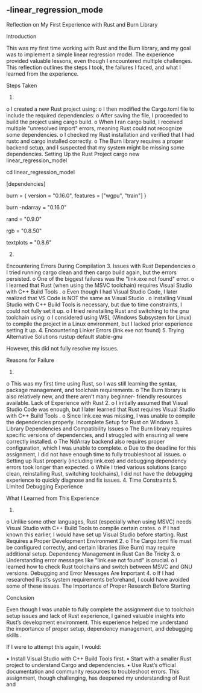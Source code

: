 ## -linear_regression_mode


Reflection on My First Experience with Rust and Burn Library

Introduction

This was my first time working with Rust and the Burn library, and my goal was to 
implement a simple linear regression model. The experience provided valuable lessons, 
even though I encountered multiple challenges. This reflection outlines the steps I took, the 
failures I faced, and what I learned from the experience.


Steps Taken

1. 
o 
I created a new Rust project using:
o 
I then modified the Cargo.toml file to include the required dependencies:
o 
After saving the file, I proceeded to build the project using cargo build.
o 
When I ran cargo build, I received multiple "unresolved import" errors, 
meaning Rust could not recognize some dependencies.
o 
I checked my Rust installation and verified that I had rustc and cargo 
installed correctly.
o 
The Burn library requires a proper backend setup, and I suspected that my 
system might be missing some dependencies.
Setting Up the Rust Project
cargo new linear_regression_model

cd linear_regression_model

[dependencies]

burn = { version = "0.16.0", features = ["wgpu", "train"] }

burn
-ndarray = "0.16.0"

rand = "0.9.0"

rgb = "0.8.50"

textplots = "0.8.6"

2. 
Encountering Errors During Compilation
3. 
Issues with Rust Dependencies
o 
I tried running cargo clean and then cargo build again, but the errors 
persisted.
o 
One of the biggest failures was the "link.exe not found" error.
o 
I learned that Rust (when using the MSVC toolchain) requires Visual Studio 
with C++ Build Tools
.
o 
Even though I had Visual Studio Code, I later realized that VS Code is NOT 
the same as Visual Studio
.
o 
Installing Visual Studio with C++ Build Tools is necessary, but due to time 
constraints, I could not fully set it up.
o 
I tried reinstalling Rust and switching to the gnu toolchain using:
o 
I considered using WSL (Windows Subsystem for Linux) to compile the 
project in a Linux environment, but I lacked prior experience setting it up.
4. 
Encountering Linker Errors (link.exe not found)
5. 
Trying Alternative Solutions
rustup default stable-gnu

However, this did not fully resolve my issues.


Reasons for Failure

1. 
o 
This was my first time using Rust, so I was still learning the syntax, package 
management, and toolchain requirements.
o 
The Burn library is also relatively new, and there aren’t many beginner-
friendly resources available.
Lack of Experience with Rust
2. 
o 
I initially assumed that Visual Studio Code was enough, but I later learned 
that Rust requires Visual Studio with C++ Build Tools
.
o 
Since link.exe was missing, I was unable to compile the dependencies 
properly.
Incomplete Setup for Rust on Windows
3. 
Library Dependencies and Compatibility Issues
o 
The Burn library requires specific versions of dependencies, and I 
struggled with ensuring all were correctly installed.
o 
The NdArray backend also requires proper configuration, which I was unable 
to complete.
o 
Due to the deadline for this assignment, I did not have enough time to fully 
troubleshoot all issues.
o 
Setting up Rust properly (including link.exe) and debugging dependency 
errors took longer than expected.
o 
While I tried various solutions (cargo clean, reinstalling Rust, switching 
toolchains), I did not have the debugging experience to quickly diagnose 
and fix issues.
4. 
Time Constraints
5. 
Limited Debugging Experience

What I Learned from This Experience

1. 
o 
Unlike some other languages, Rust (especially when using MSVC) needs 
Visual Studio with C++ Build Tools to compile certain crates.
o 
If I had known this earlier, I would have set up Visual Studio before starting.
Rust Requires a Proper Development Environment
2. 
o 
The Cargo.toml file must be configured correctly, and certain libraries (like 
Burn) may require additional setup.
Dependency Management in Rust Can Be Tricky
3. 
o 
Understanding error messages like "link.exe not found" is crucial.
o 
I learned how to check Rust toolchains and switch between MSVC and GNU
versions.
Debugging and Error Messages Are Important
4. 
o 
If I had researched Rust’s system requirements beforehand, I could have 
avoided some of these issues.
The Importance of Proper Research Before Starting

Conclusion

Even though I was unable to fully complete the assignment due to toolchain setup issues 
and lack of Rust experience, I gained valuable insights into Rust’s development 
environment. This experience helped me understand the importance of proper setup, 
dependency management, and debugging skills
.

If I were to attempt this again, I would:

• 
Install Visual Studio with C++ Build Tools first.
• 
Start with a smaller Rust project to understand Cargo and dependencies.
• 
Use Rust’s official documentation and community resources to troubleshoot 
errors.
This assignment, though challenging, has deepened my understanding of Rust and 
